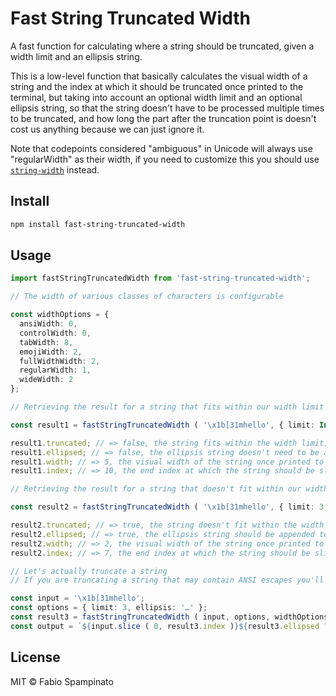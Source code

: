 # Fast String Truncated Width

A fast function for calculating where a string should be truncated, given a width limit and an ellipsis string.

This is a low-level function that basically calculates the visual width of a string and the index at which it should be truncated once printed to the terminal, but taking into account an optional width limit and an optional ellipsis string, so that the string doesn't have to be processed multiple times to be truncated, and how long the part after the truncation point is doesn't cost us anything because we can just ignore it.

Note that codepoints considered "ambiguous" in Unicode will always use "regularWidth" as their width, if you need to customize this you should use [`string-width`](https://www.npmjs.com/package/string-width) instead.

## Install

```sh
npm install fast-string-truncated-width
```

## Usage

```ts
import fastStringTruncatedWidth from 'fast-string-truncated-width';

// The width of various classes of characters is configurable

const widthOptions = {
  ansiWidth: 0,
  controlWidth: 0,
  tabWidth: 8,
  emojiWidth: 2,
  fullWidthWidth: 2,
  regularWidth: 1,
  wideWidth: 2
};

// Retrieving the result for a string that fits within our width limit

const result1 = fastStringTruncatedWidth ( '\x1b[31mhello', { limit: Infinity, ellipsis: '…' }, widthOptions );

result1.truncated; // => false, the string fits within the width limit, it doesn't have to be truncated
result1.ellipsed; // => false, the ellipsis string doesn't need to be appended to the string
result1.width; // => 5, the visual width of the string once printed to the terminal
result1.index; // => 10, the end index at which the string should be sliced, equal to input.length in this case

// Retrieving the result for a string that doesn't fit within our width limit

const result2 = fastStringTruncatedWidth ( '\x1b[31mhello', { limit: 3, ellipsis: '…' }, widthOptions );

result2.truncated; // => true, the string doesn't fit within the width limit, it has to be truncated
result2.ellipsed; // => true, the ellipsis string should be appended to the string (this isn't always the case, for example if our limit is 0)
result2.width; // => 2, the visual width of the string once printed to the terminal (this doesn't account for the width of the ellipsis string itself)
result2.index; // => 7, the end index at which the string should be sliced to truncate it correctly

// Let's actually truncate a string
// If you are truncating a string that may contain ANSI escapes you'll probaly want to put a "reset" escape after the sliced portion of the input

const input = '\x1b[31mhello';
const options = { limit: 3, ellipsis: '…' };
const result3 = fastStringTruncatedWidth ( input, options, widthOptions );
const output = `${input.slice ( 0, result3.index )}${result3.ellipsed ? options.ellipsis : ''}`; // => '\x1b[31mhe…'
```

## License

MIT © Fabio Spampinato
